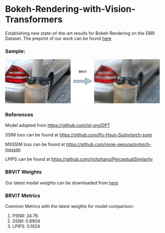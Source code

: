 # Bokeh-Rendering-with-Vision-Transformers
Establishing new state-of-the-art results for Bokeh Rendering on the EBB! Dataset. The preprint of our work can be found [here](https://www.techrxiv.org/articles/preprint/Bokeh_Effect_Rendering_with_Vision_Transformers/17714849)

### Sample:

<img src="Examples/BRViT_sample1.jfif" />


### References

Model adapted from https://github.com/isl-org/DPT

SSIM loss can be found at https://github.com/Po-Hsun-Su/pytorch-ssim

MSSSIM loss can be found at https://github.com/jorge-pessoa/pytorch-msssim

LPIPS can be found at https://github.com/richzhang/PerceptualSimilarity


### BRViT Weights

Our latest model weights can be downloaded from [here](https://drive.google.com/file/d/1V4oX1fARjaIujXQ7Vf4UDwxJhm9ubVG-/view?usp=sharing)


### BRViT Metrics

Common Metrics with the latest weights for model comparison:

1. PSNR: 24.76
2. SSIM: 0.8904
3. LPIPS: 0.1924
